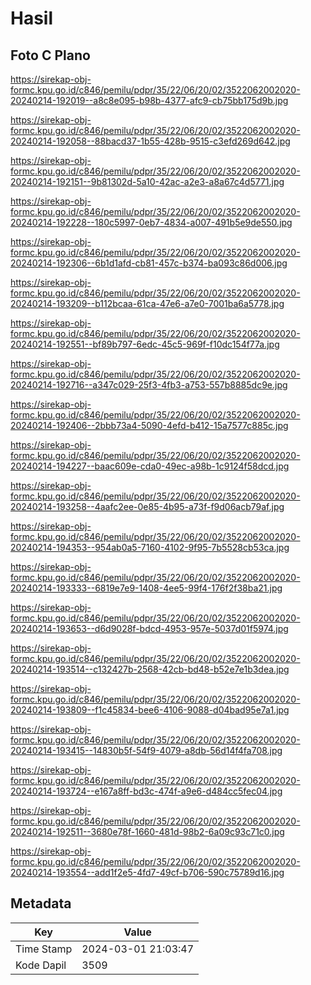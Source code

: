 # Hasil

## Foto C Plano

https://sirekap-obj-formc.kpu.go.id/c846/pemilu/pdpr/35/22/06/20/02/3522062002020-20240214-192019--a8c8e095-b98b-4377-afc9-cb75bb175d9b.jpg

https://sirekap-obj-formc.kpu.go.id/c846/pemilu/pdpr/35/22/06/20/02/3522062002020-20240214-192058--88bacd37-1b55-428b-9515-c3efd269d642.jpg

https://sirekap-obj-formc.kpu.go.id/c846/pemilu/pdpr/35/22/06/20/02/3522062002020-20240214-192151--9b81302d-5a10-42ac-a2e3-a8a67c4d5771.jpg

https://sirekap-obj-formc.kpu.go.id/c846/pemilu/pdpr/35/22/06/20/02/3522062002020-20240214-192228--180c5997-0eb7-4834-a007-491b5e9de550.jpg

https://sirekap-obj-formc.kpu.go.id/c846/pemilu/pdpr/35/22/06/20/02/3522062002020-20240214-192306--6b1d1afd-cb81-457c-b374-ba093c86d006.jpg

https://sirekap-obj-formc.kpu.go.id/c846/pemilu/pdpr/35/22/06/20/02/3522062002020-20240214-193209--b112bcaa-61ca-47e6-a7e0-7001ba6a5778.jpg

https://sirekap-obj-formc.kpu.go.id/c846/pemilu/pdpr/35/22/06/20/02/3522062002020-20240214-192551--bf89b797-6edc-45c5-969f-f10dc154f77a.jpg

https://sirekap-obj-formc.kpu.go.id/c846/pemilu/pdpr/35/22/06/20/02/3522062002020-20240214-192716--a347c029-25f3-4fb3-a753-557b8885dc9e.jpg

https://sirekap-obj-formc.kpu.go.id/c846/pemilu/pdpr/35/22/06/20/02/3522062002020-20240214-192406--2bbb73a4-5090-4efd-b412-15a7577c885c.jpg

https://sirekap-obj-formc.kpu.go.id/c846/pemilu/pdpr/35/22/06/20/02/3522062002020-20240214-194227--baac609e-cda0-49ec-a98b-1c9124f58dcd.jpg

https://sirekap-obj-formc.kpu.go.id/c846/pemilu/pdpr/35/22/06/20/02/3522062002020-20240214-193258--4aafc2ee-0e85-4b95-a73f-f9d06acb79af.jpg

https://sirekap-obj-formc.kpu.go.id/c846/pemilu/pdpr/35/22/06/20/02/3522062002020-20240214-194353--954ab0a5-7160-4102-9f95-7b5528cb53ca.jpg

https://sirekap-obj-formc.kpu.go.id/c846/pemilu/pdpr/35/22/06/20/02/3522062002020-20240214-193333--6819e7e9-1408-4ee5-99f4-176f2f38ba21.jpg

https://sirekap-obj-formc.kpu.go.id/c846/pemilu/pdpr/35/22/06/20/02/3522062002020-20240214-193653--d6d9028f-bdcd-4953-957e-5037d01f5974.jpg

https://sirekap-obj-formc.kpu.go.id/c846/pemilu/pdpr/35/22/06/20/02/3522062002020-20240214-193514--c132427b-2568-42cb-bd48-b52e7e1b3dea.jpg

https://sirekap-obj-formc.kpu.go.id/c846/pemilu/pdpr/35/22/06/20/02/3522062002020-20240214-193809--f1c45834-bee6-4106-9088-d04bad95e7a1.jpg

https://sirekap-obj-formc.kpu.go.id/c846/pemilu/pdpr/35/22/06/20/02/3522062002020-20240214-193415--14830b5f-54f9-4079-a8db-56d14f4fa708.jpg

https://sirekap-obj-formc.kpu.go.id/c846/pemilu/pdpr/35/22/06/20/02/3522062002020-20240214-193724--e167a8ff-bd3c-474f-a9e6-d484cc5fec04.jpg

https://sirekap-obj-formc.kpu.go.id/c846/pemilu/pdpr/35/22/06/20/02/3522062002020-20240214-192511--3680e78f-1660-481d-98b2-6a09c93c71c0.jpg

https://sirekap-obj-formc.kpu.go.id/c846/pemilu/pdpr/35/22/06/20/02/3522062002020-20240214-193554--add1f2e5-4fd7-49cf-b706-590c75789d16.jpg


## Metadata

| Key        | Value               |
| ---------- | ------------------- |
| Time Stamp | 2024-03-01 21:03:47 |
| Kode Dapil | 3509                |




